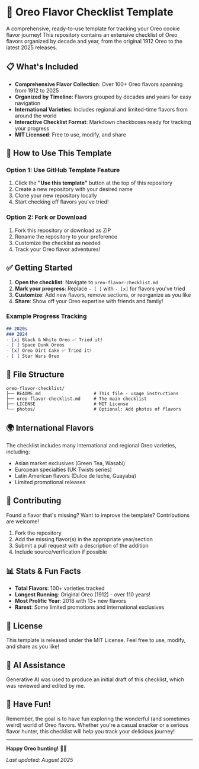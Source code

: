 # 🍪 Oreo Flavor Checklist Template

A comprehensive, ready-to-use template for tracking your Oreo cookie flavor journey! This repository contains an extensive checklist of Oreo flavors organized by decade and year, from the original 1912 Oreo to the latest 2025 releases.

## 📋 What's Included

- **Comprehensive Flavor Collection**: Over 100+ Oreo flavors spanning from 1912 to 2025
- **Organized by Timeline**: Flavors grouped by decades and years for easy navigation
- **International Varieties**: Includes regional and limited-time flavors from around the world
- **Interactive Checklist Format**: Markdown checkboxes ready for tracking your progress
- **MIT Licensed**: Free to use, modify, and share

## 🚀 How to Use This Template

### Option 1: Use GitHub Template Feature
1. Click the **"Use this template"** button at the top of this repository
2. Create a new repository with your desired name
3. Clone your new repository locally
4. Start checking off flavors you've tried!

### Option 2: Fork or Download
1. Fork this repository or download as ZIP
2. Rename the repository to your preference
3. Customize the checklist as needed
4. Track your Oreo flavor adventures!

## ✅ Getting Started

1. **Open the checklist**: Navigate to `oreo-flavor-checklist.md`
2. **Mark your progress**: Replace `- [ ]` with `- [x]` for flavors you've tried
3. **Customize**: Add new flavors, remove sections, or reorganize as you like
4. **Share**: Show off your Oreo expertise with friends and family!

### Example Progress Tracking
```markdown
## 2020s
### 2024
- [x] Black & White Oreo ✅ Tried it!
- [ ] Space Dunk Oreos
- [x] Oreo Dirt Cake ✅ Tried it!
- [ ] Star Wars Oreo
```

## 📝 File Structure

```
oreo-flavor-checklist/
├── README.md                    # This file - usage instructions
├── oreo-flavor-checklist.md     # The main checklist
├── LICENSE                      # MIT License
└── photos/                      # Optional: Add photos of flavors
```

## 🌍 International Flavors

The checklist includes many international and regional Oreo varieties, including:
- Asian market exclusives (Green Tea, Wasabi)
- European specialties (UK Twists series)
- Latin American flavors (Dulce de leche, Guayaba)
- Limited promotional releases

## 🤝 Contributing

Found a flavor that's missing? Want to improve the template? Contributions are welcome!

1. Fork the repository
2. Add the missing flavor(s) in the appropriate year/section
3. Submit a pull request with a description of the addition
4. Include source/verification if possible

## 📊 Stats & Fun Facts

- **Total Flavors**: 100+ varieties tracked
- **Longest Running**: Original Oreo (1912) - over 110 years!
- **Most Prolific Year**: 2018 with 13+ new flavors
- **Rarest**: Some limited promotions and international exclusives

## 📜 License

This template is released under the MIT License. Feel free to use, modify, and share as you like!

## 🤖 AI Assistance

Generative AI was used to produce an initial draft of this checklist, which was reviewed and edited by me.

## 🎉 Have Fun!

Remember, the goal is to have fun exploring the wonderful (and sometimes weird) world of Oreo flavors. Whether you're a casual snacker or a serious flavor hunter, this checklist will help you track your delicious journey!

---

**Happy Oreo hunting!** 🍪✨

*Last updated: August 2025*
